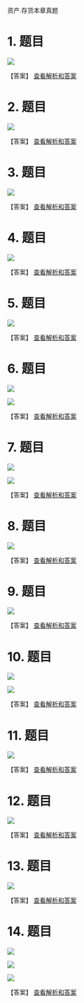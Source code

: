 资产.存货本章真题

# 1. 题目

![](media/6b39e45b2b0d3d6a1a74689bd0ccc012.png)

【答案】
[查看解析和答案](media/73f49b06eeb6b68165f07b75470e122c.png.md)
# 2. 题目

![](media/0cf806adfb2a48048ecb736d1425dfd1.png)

【答案】
[查看解析和答案](media/6abf0a83019e5acb2683262bd3176185.png.md)
# 3. 题目

![](media/f36dd794c4834fec6d94c9f284066dfe.png)

【答案】
[查看解析和答案](media/36f629a5c01ce9b0c263d1025dabde2e.png.md)
# 4. 题目

![](media/99ba9ed519c9baf9214a1a5f72fd93fb.png)

【答案】
[查看解析和答案](media/ac2612788d33e8c0110a746b0862a1e0.png.md)
# 5. 题目

![](media/7c4549763bf5399f394374ca52c7b1b1.png)

【答案】
[查看解析和答案](media/132618f320c5fa75b89ab30ad963fea7.png.md)
# 6. 题目

![](media/5d7a99e4f162809085d8373e80887e05.png)

![](media/d41d726239bcaed41a7f28e68bfe5b31.png)

【答案】
[查看解析和答案](media/c2b4bb288fbd58003eb8a66dd2d53855.png.md)
# 7. 题目

![](media/216450f186bc3b9ec3d2338d173014bb.png)

![](media/ba0b0e82424cd39279523d9436d7433c.png)

【答案】
[查看解析和答案](media/7f8d8878eb47f07ef40e9a6dc52ed4a2.png.md)
# 8. 题目

![](media/58e0ccbe9ced11945931f56bf7235242.png)

【答案】
[查看解析和答案](media/f8eec0bd92dc64567f2d2157b650c861.png.md)
# 9. 题目

![](media/5a0c66299effdab2bb271eda00f9c992.png)

【答案】
[查看解析和答案](media/3b87deb686a0bf2457847295b05ed65a.png.md)
# 10. 题目

![](media/00d9b7a5a0ad618d56791f4f0b063f13.png)

![](media/b01c5f7ecae6db47c023e3f4052b51ee.png)

【答案】
[查看解析和答案](media/997acac1f5fb319db7b0b4aa43712fb5.png.md)
# 11. 题目

![](media/39ea6d3a0ac87659123e3c55b43cb514.png)

【答案】
[查看解析和答案](media/5624287bd7b12cd604ff148fae9e94c9.png.md)
# 12. 题目

![](media/95de77579e84e73e5eff85121fa12be8.png)

【答案】
[查看解析和答案](media/54e13692ea3692805d7e44b76dc9eab1.png.md)
# 13. 题目

![](media/c9c16cc39abb612a35708cbac5a111a1.png)

【答案】
[查看解析和答案](media/1e7e67456853cf00e03f2498f8b662af.png.md)
# 14. 题目

![](media/fba9ba5b5a27fb8c233f04adbf6b1654.png)

![](media/e0c3d7d95bdd0e9d2f95cb302f2e1ede.png)

![](media/fda4f08001fe1935bbca72577348eec0.png)

【答案】
[查看解析和答案](media/4eed716248c45aeee864d55b3b8da88e.png.md)

